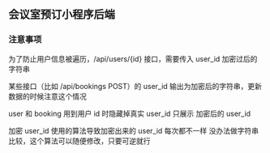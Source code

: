 ## 会议室预订小程序后端

### 注意事项

为了防止用户信息被遍历，/api/users/{id} 接口，需要传入 user_id 加密过后的字符串

某些接口（比如 /api/bookings POST）的 user_id 输出为加密后的字符串，更新数据的时候注意这个情况

user 和 booking 用到用户 id 时隐藏掉真实 user_id 只展示 加密后的 user_id

加密 user_id 使用的算法导致加密出来的 user_id 每次都不一样 没办法做字符串比较，这个算法可以随便修改，只要可逆就行
